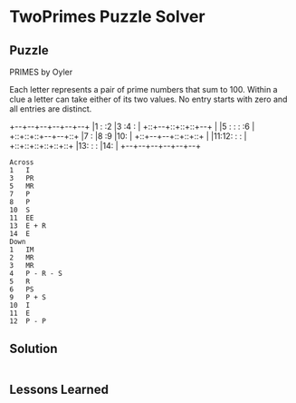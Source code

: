 # TwoPrimes Puzzle Solver

## Puzzle

PRIMES by Oyler

Each letter represents a pair of prime numbers that sum to 100. Within a clue a letter can take either of its two values. No entry starts with zero and all entries are distinct.

+--+--+--+--+--+--+
|1 :  :2 |3 :4 :  |
+::+--+::+::+::+--+
|  |5 :  :  :  :6 |
+::+::+::+--+--+::+
|7 :  |8 :9 |10:  |
+::+--+--+::+::+::+
|  |11:12:  :  :  |
+::+::+::+::+::+::+
|13:  :  :  |14:  |
+--+--+--+--+--+--+

```
Across
1	I
3	PR
5	MR
7	P
8	P
10	S
11	EE
13	E + R
14	E
Down
1	IM
2	MR
3	MR
4	P - R - S
5	R
6	PS
9	P + S
10	I
11	E
12	P - P
```

## Solution

```
```

## Lessons Learned

